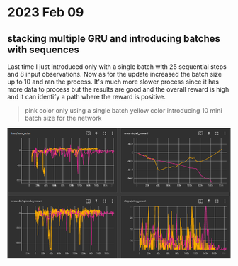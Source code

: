 # 2023 Feb 09

## stacking multiple GRU and introducing batches with sequences

Last time I just introduced only with a single batch with 25 sequential steps and 8 input observations. Now as for the update increased the batch size up to 10 and ran the process. It's much more slower process since it has more data to process but the results are good and the overall reward is high and it can identify a path where the reward is positive. 

> pink color only using a single batch 
> yellow color introducing 10 mini batch size for the network

![when mini batches are introduced](https://github.com/hasithz/Nao_doc/blob/main/assets/images/GRU-Batch-2023-02-10.png?raw=true)